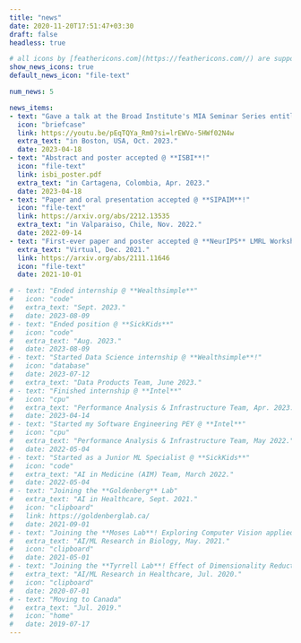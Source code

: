 ```yaml
---
title: "news"
date: 2020-11-20T17:51:47+03:30
draft: false
headless: true

# all icons by [feathericons.com](https://feathericons.com//) are supported
show_news_icons: true
default_news_icon: "file-text"

num_news: 5

news_items:
- text: "Gave a talk at the Broad Institute's MIA Seminar Series entitled 'Towards Meaningful Pretraining Data'!"
  icon: "briefcase"
  link: https://youtu.be/pEqTQYa_Rm0?si=lrEWVo-5HWf02N4w
  extra_text: "in Boston, USA, Oct. 2023."
  date: 2023-04-18
- text: "Abstract and poster accepted @ **ISBI**!"
  icon: "file-text"
  link: isbi_poster.pdf
  extra_text: "in Cartagena, Colombia, Apr. 2023."
  date: 2023-04-18
- text: "Paper and oral presentation accepted @ **SIPAIM**!"
  icon: "file-text"
  link: https://arxiv.org/abs/2212.13535
  extra_text: "in Valparaiso, Chile, Nov. 2022."
  date: 2022-09-14
- text: "First-ever paper and poster accepted @ **NeurIPS** LMRL Workshop!"
  extra_text: "Virtual, Dec. 2021."
  link: https://arxiv.org/abs/2111.11646
  icon: "file-text"
  date: 2021-10-01

# - text: "Ended internship @ **Wealthsimple**"
#   icon: "code"
#   extra_text: "Sept. 2023."
#   date: 2023-08-09
# - text: "Ended position @ **SickKids**"
#   icon: "code"
#   extra_text: "Aug. 2023."
#   date: 2023-08-09
# - text: "Started Data Science internship @ **Wealthsimple**!"
#   icon: "database"
#   date: 2023-07-12
#   extra_text: "Data Products Team, June 2023."
# - text: "Finished internship @ **Intel**"
#   icon: "cpu"
#   extra_text: "Performance Analysis & Infrastructure Team, Apr. 2023."
#   date: 2023-04-14
# - text: "Started my Software Engineering PEY @ **Intel**"
#   icon: "cpu"
#   extra_text: "Performance Analysis & Infrastructure Team, May 2022."
#   date: 2022-05-04
# - text: "Started as a Junior ML Specialist @ **SickKids**"
#   icon: "code"
#   extra_text: "AI in Medicine (AIM) Team, March 2022."
#   date: 2022-05-04
# - text: "Joining the **Goldenberg** Lab"
#   extra_text: "AI in Healthcare, Sept. 2021."
#   icon: "clipboard"
#   link: https://goldenberglab.ca/
#   date: 2021-09-01
# - text: "Joining the **Moses Lab**! Exploring Computer Vision applied to Microscopy Images"
#   extra_text: "AI/ML Research in Biology, May. 2021."
#   icon: "clipboard"
#   date: 2021-05-01
# - text: "Joining the **Tyrrell Lab**! Effect of Dimensionality Reduction on Clustering"
#   extra_text: "AI/ML Research in Healthcare, Jul. 2020."
#   icon: "clipboard"
#   date: 2020-07-01
# - text: "Moving to Canada"
#   extra_text: "Jul. 2019."
#   icon: "home"
#   date: 2019-07-17
---
```

